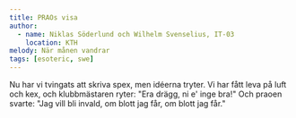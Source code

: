 ```yaml
---
title: PRAOs visa
author:
  - name: Niklas Söderlund och Wilhelm Svenselius, IT-03
    location: KTH
melody: När månen vandrar
tags: [esoteric, swe]
---
```


Nu har vi tvingats att skriva spex,
men idéerna tryter.
Vi har fått leva på luft och kex,
och klubbmästaren ryter:
"Era drägg, ni e' inge bra!"
Och praoen svarte:
"Jag vill bli invald,
om blott jag får, om blott jag får."
